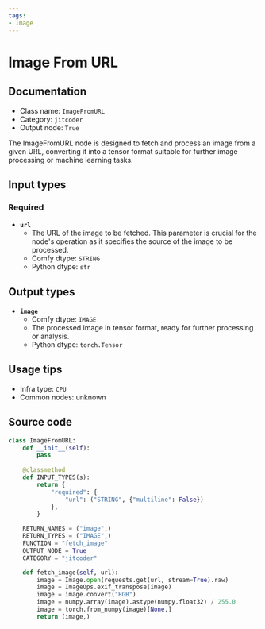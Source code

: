 ```yaml
---
tags:
- Image
---
```


# Image From URL
## Documentation
- Class name: `ImageFromURL`
- Category: `jitcoder`
- Output node: `True`

The ImageFromURL node is designed to fetch and process an image from a given URL, converting it into a tensor format suitable for further image processing or machine learning tasks.
## Input types
### Required
- **`url`**
    - The URL of the image to be fetched. This parameter is crucial for the node's operation as it specifies the source of the image to be processed.
    - Comfy dtype: `STRING`
    - Python dtype: `str`
## Output types
- **`image`**
    - Comfy dtype: `IMAGE`
    - The processed image in tensor format, ready for further processing or analysis.
    - Python dtype: `torch.Tensor`
## Usage tips
- Infra type: `CPU`
- Common nodes: unknown


## Source code
```python
class ImageFromURL:
    def __init__(self):
        pass
    
    @classmethod
    def INPUT_TYPES(s):
        return {
            "required": {
                "url": ("STRING", {"multiline": False})
            },
        }

    RETURN_NAMES = ("image",)
    RETURN_TYPES = ("IMAGE",)
    FUNCTION = "fetch_image"
    OUTPUT_NODE = True
    CATEGORY = "jitcoder"

    def fetch_image(self, url):
        image = Image.open(requests.get(url, stream=True).raw)
        image = ImageOps.exif_transpose(image)
        image = image.convert("RGB")
        image = numpy.array(image).astype(numpy.float32) / 255.0
        image = torch.from_numpy(image)[None,]
        return (image,)

```
